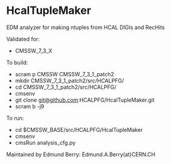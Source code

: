 HcalTupleMaker
==============

EDM analyzer for making ntuples from HCAL DIGIs and RecHits

Validated for:
* CMSSW_7_3_X

To build:
* scram p CMSSW CMSSW_7_3_1_patch2
* mkdir CMSSW_7_3_1_patch2/src/HCALPFG/
* cd CMSSW_7_3_1_patch2/src/HCALPFG/
* cmsenv
* git clone git@github.com:HCALPFG/HcalTupleMaker.git
* scram b -j9

To run:
* cd $CMSSW_BASE/src/HCALPFG/HcalTupleMaker
* cmsenv
* cmsRun analysis_cfg.py

Maintained by Edmund Berry: Edmund.A.Berry(at)CERN.CH
